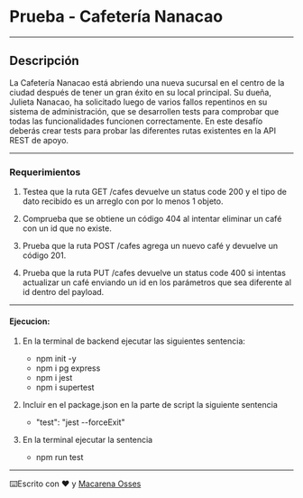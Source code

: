 # Prueba - Cafetería Nanacao

---

## Descripción

La Cafetería Nanacao está abriendo una nueva sucursal en el centro de la ciudad después de tener un gran éxito en su local principal.
Su dueña, Julieta Nanacao, ha solicitado luego de varios fallos repentinos en su sistema de administración, que se desarrollen tests para comprobar que todas las funcionalidades funcionen correctamente.
En este desafío deberás crear tests para probar las diferentes rutas existentes en la API REST de apoyo.

---

### Requerimientos

1. Testea que la ruta GET /cafes devuelve un status code 200 y el tipo de dato recibido es un arreglo con por lo menos 1 objeto.

2. Comprueba que se obtiene un código 404 al intentar eliminar un café con un id que no existe.

3. Prueba que la ruta POST /cafes agrega un nuevo café y devuelve un código 201.

4. Prueba que la ruta PUT /cafes devuelve un status code 400 si intentas actualizar un café enviando un id en los parámetros que sea diferente al id dentro del payload.

---

#### Ejecucion:

1. En la terminal de backend ejecutar las siguientes sentencia:

   - npm init -y
   - npm i pg express
   - npm i jest
   - npm i supertest

2. Incluir en el package.json en la parte de script la siguiente sentencia

   - "test": "jest --forceExit"

3. En la terminal ejecutar la sentencia
   - npm run test

---

⌨️Escrito con ❤️ y [Macarena Osses](https://github.com/Makaosva)
